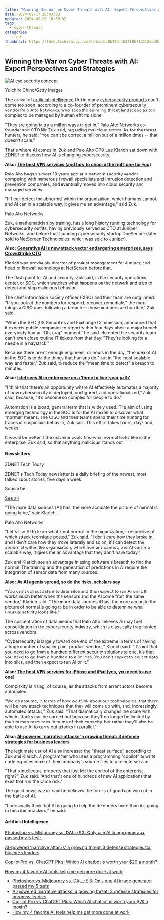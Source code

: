 ```yaml
---
title: "Winning the War on Cyber Threats with AI: Expert Perspectives and Strategies"
date: 2024-09-17 18:43:33
updated: 2024-09-20 10:50:32
tags:
  - cyber-threats
categories:
  - tech
thumbnail: https://thmb.techidaily.com/dc4cacbc8b493fc632f86712912ebd59bbc9ecbefdaf01df729929788c56ed4e.jpeg
---
```


## Winning the War on Cyber Threats with AI: Expert Perspectives and Strategies

![AI eye security concept](https://www.zdnet.com/a/img/resize/f48f711c39f41c4a3939ed639b0db02726e9433f/2024/08/05/d75e78be-1e6a-4f5b-9b95-77408de6be85/gettyimages-1483076236-2.jpg?auto=webp&width=1280)

Yuichiro Chino/Getty Images

The arrival of [artificial intelligence](https://www.zdnet.com/article/what-is-ai-heres-everything-you-need-to-know-about-artificial-intelligence/) (AI) in many [cybersecurity products](https://www.zdnet.com/article/cybersecurity-101-everything-on-how-to-protect-your-privacy-and-stay-safe-online/) can't come too soon, according to a co-founder of prominent cybersecurity vendor Palo Alto Networks, who sees the spiraling threat landscape as too complex to be managed by human efforts alone.

"They are going to try a million ways to get in," Palo Alto Networks co-founder and CTO Nir Zuk said, regarding malicious actors. As for the threat hunters, he said: "You can't be correct a million out of a million times -- that doesn't scale."

That's where AI comes in. Zuk and Palo Alto CPO Lee Klarich sat down with ZDNET to discuss how AI is changing cybersecurity.

**Also:** [**The best VPN services (and how to choose the right one for you)**](https://www.zdnet.com/article/best-vpn/)

Palo Alto began almost 18 years ago as a network security vendor competing with numerous firewall specialists and intrusion detection and prevention companies, and eventually moved into cloud security and managed services. 

"If I can detect the abnormal within the organization, which humans cannot, and AI can in a scalable way, it gives me an advantage," said Zuk.

Palo Alto Networks

Zuk, a mathematician by training, has a long history running technology for cybersecurity outfits, having previously served as CTO at Juniper Networks, and before that founding cybersecurity startup OneSecure (later sold to NetScreen Technologies, which was sold to Juniper).

**Also:** [**Generative AI is new attack vector endangering enterprises, says CrowdStrike CTO**](https://www.zdnet.com/article/generative-ai-is-new-attack-vector-endangering-enterprises-says-crowdstrike-cto/)

Klarich was previously director of product management for Juniper, and head of firewall technology at NetScreen before that.

The flash point for AI and security, Zuk said, is the security operations center, or SOC, which watches what happens on the network and tries to detect and stop malicious behavior.

The chief information society officer (CISO) and their team are outgunned. "If you look at the numbers for respond, recover, remediate," the main things a CISO does following a breach -- those numbers are horrible," Zuk said.

"When the SEC \[US Securities and Exchange Commission\] announced that it expects public companies to report within four days about a major breach, everybody had an 'Oh, crap' moment," he said. He noted the security team can't even close routine IT tickets from that day: "They're looking for a needle in a haystack."

Because there aren't enough engineers, or hours in the day, "the idea of AI in the SOC is to do the things that humans do," but in "the most scalable way and faster," Zuk said, to reduce the "mean time to detect" a breach to minutes.

**Also:** [**Intel sees AI in enterprise on a 'three to five-year path'**](https://www.zdnet.com/article/intel-sees-ai-in-enterprise-on-a-three-to-five-year-path/)

"I think that there's an opportunity where AI effectively automates a majority of how cybersecurity is deployed, configured, and operationalized," Zuk said, because, "it's become so complex for people to do."

Automation is a broad, general term that is widely used. The aim of using emerging technology in the SOC is for the AI model to discover what "normal" means. The CISO and their teams spend their time hunting for traces of suspicious behavior, Zuk said. This effort takes hours, days and, weeks.

It would be better if the machine could find what normal looks like in the enterprise, Zuk said, so that anything malicious stands out.

#### Newsletters

ZDNET Tech Today

ZDNET's Tech Today newsletter is a daily briefing of the newest, most talked about stories, five days a week.

 Subscribe

[See all](https://www.zdnet.com/newsletters/)

"The more data sources \[AI\] has, the more accurate the picture of normal is going to be," said Klarich.

Palo Alto Networks

"Let's use AI to learn what's not normal in the organization, irrespective of which attack technique posted," Zuk said. "I don't care how they broke in, and I don't care how they move laterally and so on; if I can detect the abnormal within the organization, which humans cannot, and AI can in a scalable way, it gives me an advantage that they don't have today."

Zuk and Klarich see an advantage in using software's breadth to find the normal. The training and the generation of predictions in AI require the integration of sensor data from many sources.

**Also:** [**As AI agents spread, so do the risks, scholars say**](https://www.zdnet.com/article/as-ai-agents-spread-so-do-the-risks-scholars-say/)

"You can't collect data into data silos and then expect to run AI on it. It works much better when the sensors and the AI come from the same vendor," Klarich said. "The more data sources it has, the more accurate the picture of normal is going to be in order to be able to determine what unusual activity looks like."

The concentration of data means that Palo Alto believes AI may fuel consolidation in the cybersecurity industry, which is classically fragmented across vendors.

"Cybersecurity is largely toward one end of the extreme in terms of having a huge number of smaller point product vendors," Klarich said. "It's not that you need to go from a hundred different security solutions to one, it's that you need to go from a hundred to a lot less. You can't expect to collect data into silos, and then expect to run AI on it."

**Also:** [**The best VPN services for iPhone and iPad (yes, you need to use one)**](https://www.zdnet.com/article/best-iphone-vpn/)

Complexity is rising, of course, as the attacks from errant actors become automated.

"We do assume, in terms of how we think about our technologies, that there will be new attack techniques that they will come up with, and, increasingly, automated attacks," Zuk said. "That dramatically changes the scale with which attacks can be carried out because they'll no longer be limited by their human resources in terms of their capacity, but rather they'll also be able to use AI to carry out attacks in parallel."

**Also: [AI-powered 'narrative attacks' a growing threat: 3 defense strategies for business leaders](https://www.zdnet.com/article/ai-powered-narrative-attacks-a-growing-threat-3-defense-strategies-for-business-leaders/)**

The legitimate use of AI also increases the "threat surface", according to Zuk and Klarich. A programmer who uses a programming "copilot" to write code exposes more of their company's source files to a remote service. 

"That's intellectual property that just left the control of the enterprise, right?", Zuk said. "And that's one of hundreds of new AI applications that exist that run the same risk."

The good news is, Zuk said he believes the forces of good can win out in the battle of AI.

"I personally think that AI is going to help the defenders more than it's going to help the attackers," he said.

#### Artificial Intelligence

[Photoshop vs. Midjourney vs. DALL-E 3: Only one AI image generator passed my 5 tests](https://www.zdnet.com/article/is-photoshops-new-text-to-image-as-good-as-midjourney-and-dall-e-we-test-it-and-see/ "Photoshop vs. Midjourney vs. DALL-E 3: Only one AI image generator passed my 5 tests")

[AI-powered 'narrative attacks' a growing threat: 3 defense strategies for business leaders](https://www.zdnet.com/article/ai-powered-narrative-attacks-a-growing-threat-3-defense-strategies-for-business-leaders/ "AI-powered 'narrative attacks' a growing threat: 3 defense strategies for business leaders")

[Copilot Pro vs. ChatGPT Plus: Which AI chatbot is worth your $20 a month?](https://www.zdnet.com/article/copilot-pro-vs-chatgpt-plus-which-is-ai-chatbot-is-worth-your-20-a-month/ "Copilot Pro vs. ChatGPT Plus: Which AI chatbot is worth your $20 a month?")

[How my 4 favorite AI tools help me get more done at work](https://www.zdnet.com/article/how-my-4-favorite-ai-tools-help-me-get-more-done-at-work/ "How my 4 favorite AI tools help me get more done at work")

* [Photoshop vs. Midjourney vs. DALL-E 3: Only one AI image generator passed my 5 tests](https://www.zdnet.com/article/is-photoshops-new-text-to-image-as-good-as-midjourney-and-dall-e-we-test-it-and-see/ "Photoshop vs. Midjourney vs. DALL-E 3: Only one AI image generator passed my 5 tests")
* [AI-powered 'narrative attacks' a growing threat: 3 defense strategies for business leaders](https://www.zdnet.com/article/ai-powered-narrative-attacks-a-growing-threat-3-defense-strategies-for-business-leaders/ "AI-powered 'narrative attacks' a growing threat: 3 defense strategies for business leaders")
* [Copilot Pro vs. ChatGPT Plus: Which AI chatbot is worth your $20 a month?](https://www.zdnet.com/article/copilot-pro-vs-chatgpt-plus-which-is-ai-chatbot-is-worth-your-20-a-month/ "Copilot Pro vs. ChatGPT Plus: Which AI chatbot is worth your $20 a month?")
* [How my 4 favorite AI tools help me get more done at work](https://www.zdnet.com/article/how-my-4-favorite-ai-tools-help-me-get-more-done-at-work/ "How my 4 favorite AI tools help me get more done at work")

<ins class="adsbygoogle"
     style="display:block"
     data-ad-format="autorelaxed"
     data-ad-client="ca-pub-7571918770474297"
     data-ad-slot="1223367746"></ins>



<ins class="adsbygoogle"
     style="display:block"
     data-ad-client="ca-pub-7571918770474297"
     data-ad-slot="8358498916"
     data-ad-format="auto"
     data-full-width-responsive="true"></ins>
